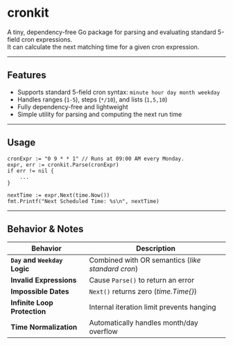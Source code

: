 # cronkit

A tiny, dependency-free Go package for parsing and evaluating standard 5-field cron expressions.  
It can calculate the next matching time for a given cron expression.

---

## Features

- Supports standard 5-field cron syntax: `minute hour day month weekday`
- Handles ranges (`1-5`), steps (`*/10`), and lists (`1,5,10`)
- Fully dependency-free and lightweight
- Simple utility for parsing and computing the next run time

---

## Usage

```
cronExpr := "0 9 * * 1" // Runs at 09:00 AM every Monday.
expr, err := cronkit.Parse(cronExpr)
if err != nil {
    ...
}

nextTime := expr.Next(time.Now())
fmt.Printf("Next Scheduled Time: %s\n", nextTime)
```

---

## Behavior & Notes

| Behavior                      | Description                                       |
|-------------------------------|---------------------------------------------------|
| **`Day` and `Weekday` Logic** | Combined with OR semantics (*like standard cron*) |
| **Invalid Expressions**       | Cause `Parse()` to return an error                |
| **Impossible Dates**          | `Next()` returns zero (*time.Time{}*)             |
| **Infinite Loop Protection**  | Internal iteration limit prevents hanging         |
| **Time Normalization**        | Automatically handles month/day overflow          |
